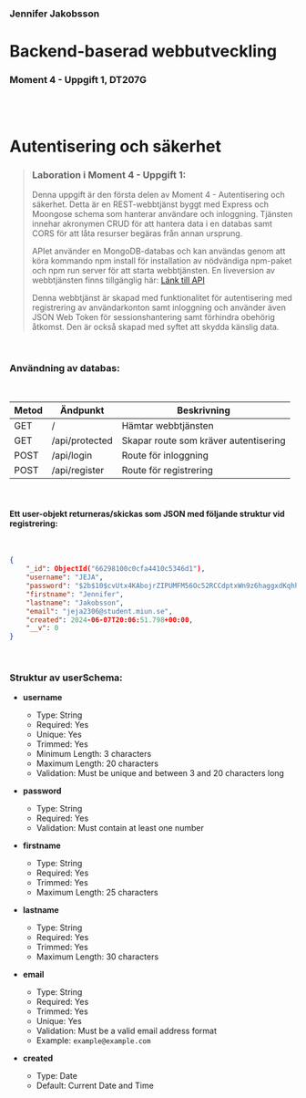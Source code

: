 ### Jennifer Jakobsson


# Backend-baserad webbutveckling
### Moment 4 - Uppgift 1, DT207G

<br>
<br>

# Autentisering och säkerhet

>### Laboration i Moment 4 - Uppgift 1:
>Denna uppgift är den första delen av Moment 4 - Autentisering och säkerhet. Detta är en REST-webbtjänst byggt med Express och Moongose schema som hanterar användare och inloggning. Tjänsten innehar akronymen CRUD för att hantera data i en databas samt CORS för att låta resurser begäras från annan ursprung. 
>
>APIet använder en MongoDB-databas och kan användas genom att köra kommando npm install för installation av nödvändiga npm-paket och npm run server för att starta webbtjänsten. En liveversion av webbtjänsten finns tillgänglig här: [Länk till API](https://moment4-1.onrender.com/)
>
>Denna webbtjänst är skapad med funktionalitet för autentisering med registrering av användarkonton samt inloggning och använder även JSON Web Token för sessionshantering samt förhindra obehörig åtkomst. Den är också skapad med syftet att skydda känslig data.

<br>

### Användning av databas:

<br>

| Metod | Ändpunkt | Beskrivning |
|-----------------|-----------------|-----------------|
| GET | / | Hämtar webbtjänsten |
| GET | /api/protected | Skapar route som kräver autentisering |
| POST | /api/login | Route för inloggning |
| POST | /api/register | Route för registrering |

<br>

#### Ett user-objekt returneras/skickas som JSON med följande struktur vid registrering:

<br>

```json
{
    "_id": ObjectId("66298100c0cfa4410c5346d1"),
    "username": "JEJA",
    "password": "$2b$10$cvUtx4KAbojrZIPUMFM56Oc52RCCdptxWn9z6haggxdKqhh7BDoaV",
    "firstname": "Jennifer",
    "lastname": "Jakobsson",
    "email": "jeja2306@student.miun.se",
    "created": 2024-06-07T20:06:51.798+00:00,
    "__v": 0
}
```

<br>

### Struktur av userSchema:

- **username**
  - Type: String
  - Required: Yes
  - Unique: Yes
  - Trimmed: Yes
  - Minimum Length: 3 characters
  - Maximum Length: 20 characters
  - Validation: Must be unique and between 3 and 20 characters long

- **password**
  - Type: String
  - Required: Yes
  - Validation: Must contain at least one number

- **firstname**
  - Type: String
  - Required: Yes
  - Trimmed: Yes
  - Maximum Length: 25 characters

- **lastname**
  - Type: String
  - Required: Yes
  - Trimmed: Yes
  - Maximum Length: 30 characters

- **email**
  - Type: String
  - Required: Yes
  - Trimmed: Yes
  - Unique: Yes
  - Validation: Must be a valid email address format
  - Example: `example@example.com`

- **created**
  - Type: Date
  - Default: Current Date and Time

<br>